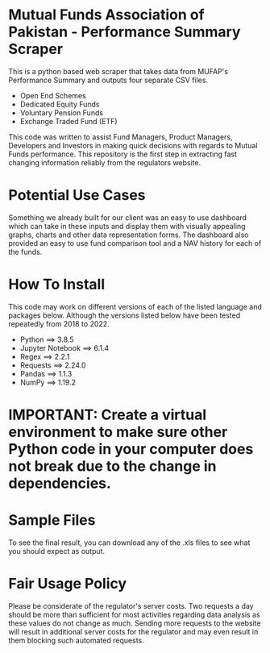 # Mutual Funds Association of Pakistan - Performance Summary Scraper
This is a python based web scraper that takes data from MUFAP's Performance Summary and outputs four separate CSV files.
- Open End Schemes 
- Dedicated Equity Funds 
- Voluntary Pension Funds 
- Exchange Traded Fund (ETF)

This code was written to assist Fund Managers, Product Managers, Developers and Investors in making quick decisions with regards to Mutual Funds performance. This repository is the first step in extracting fast changing information reliably from the regulators website. 

# Potential Use Cases
Something we already built for our client was an easy to use dashboard which can take in these inputs and display them with visually appealing graphs, charts and other data representation forms. The dashboard also provided an easy to use fund comparison tool and a NAV history for each of the funds.

# How To Install
This code may work on different versions of each of the listed language and packages below. Although the versions listed below have been tested repeatedly from 2018 to 2022.

- Python ==> 3.8.5
- Jupyter Notebook ==> 6.1.4
- Regex ==> 2.2.1
- Requests ==> 2.24.0
- Pandas ==> 1.1.3
- NumPy ==> 1.19.2

# IMPORTANT: Create a virtual environment to make sure other Python code in your computer does not break due to the change in dependencies.

# Sample Files
To see the final result, you can download any of the .xls files to see what you should expect as output.

# Fair Usage Policy
Please be considerate of the regulator's server costs. Two requests a day should be more than sufficient for most activities regarding data analysis as these values do not change as much. Sending more requests to the website will result in additional server costs for the regulator and may even result in them blocking such automated requests.
